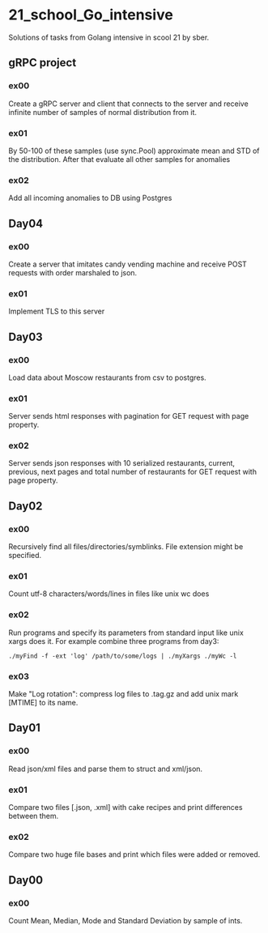 # 21_school_Go_intensive
Solutions of tasks from Golang intensive in scool 21 by sber.
## gRPC project
### ex00
Create a gRPC server and client that connects to the server and receive infinite number of samples of normal distribution from it.
### ex01
By 50-100 of these samples (use sync.Pool) approximate mean and STD of the distribution. After that evaluate all other samples for anomalies
### ex02
Add all incoming anomalies to DB using Postgres
## Day04
### ex00
Create a server that imitates candy vending machine and receive POST requests with order marshaled to json.
### ex01
Implement TLS to this server
## Day03
### ex00
Load data about Moscow restaurants from csv to postgres.
### ex01
Server sends html responses with pagination for GET request with page property.
### ex02 
Server sends json responses with 10 serialized restaurants, current, previous, next pages and total number of restaurants for GET request with page property.
## Day02
### ex00
Recursively find all files/directories/symblinks. File extension might be specified.
### ex01
Count utf-8 characters/words/lines in files like unix wc does
### ex02
Run programs and specify its parameters from standard input like unix xargs does it. 
For example combine three programs from day3:
```
./myFind -f -ext 'log' /path/to/some/logs | ./myXargs ./myWc -l
```
### ex03
Make "Log rotation": compress log files to .tag.gz and add unix mark [MTIME] to its name.
## Day01
### ex00
Read json/xml files and parse them to struct and xml/json.
### ex01
Compare two files [.json, .xml] with cake recipes and print differences between them.
### ex02
Compare two huge file bases and print which files were added or removed.
## Day00
### ex00
Count Mean, Median, Mode and Standard Deviation by sample of ints.
